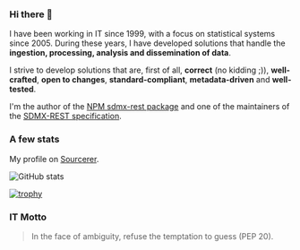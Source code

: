 ### Hi there 👋

I have been working in IT since 1999, with a focus on statistical systems since 2005. During these years, I have developed solutions that handle the **ingestion, processing, analysis and dissemination of data**. 

I strive to develop solutions that are, first of all, **correct** (no kidding ;)), **well-crafted**, **open to changes**, **standard-compliant**, **metadata-driven** and **well-tested**.

I'm the author of the [NPM sdmx-rest package](https://www.npmjs.com/package/sdmx-rest) and one of the maintainers of the [SDMX-REST specification](https://github.com/sdmx-twg/sdmx-rest).

### A few stats

My profile on [Sourcerer](https://sourcerer.io/sosna).

![GitHub stats](https://github-readme-stats.vercel.app/api?username=sosna&show_icons=true&hide_border=true&theme=vue&hide_title=true)

[![trophy](https://github-profile-trophy.vercel.app/?username=sosna)](https://github.com/sosna/github-profile-trophy)

### IT Motto

> In the face of ambiguity, refuse the temptation to guess (PEP 20).

